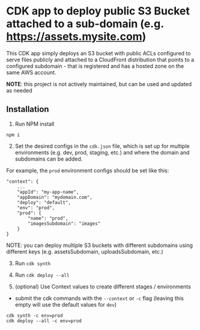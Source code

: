# CDK app to deploy public S3 Bucket attached to a sub-domain (e.g. https://assets.mysite.com)

This CDK app simply deploys an S3 bucket with public ACLs configured to serve files publicly and attached to a CloudFront distribution that points to a configured subdomain - that is registered and has a hosted zone on the same AWS account.

**NOTE**: this project is not actively maintained, but can be used and updated as needed

## Installation

1. Run NPM install

`npm i`

2. Set the desired configs in the `cdk.json` file, which is set up for multiple environments (e.g. dev, prod, staging, etc.) and where the domain and subdomains can be added.

For example, the `prod` environment configs should be set like this:

```
"context": {
	...
	"appId": "my-app-name",
	"appDomain": "mydomain.com",
	"deploy": "default",
	"env": "prod",
	"prod": {
		"name": "prod",
		"imagesSubdomain": "images"
	}
}
```

NOTE: you can deploy multiple S3 buckets with different subdomains using different keys (e.g. assetsSubdomain, uploadsSubdomain, etc.)

3. Run `cdk synth`

4. Run `cdk deploy --all`

5. (optional) Use Context values to create different stages / environments

-   submit the cdk commands with the `--context` or `-c` flag (leaving this empty will use the default values for `dev`)

```
cdk synth -c env=prod
cdk deploy --all -c env=prod
```
